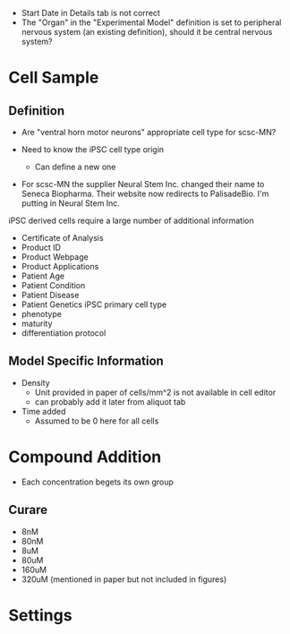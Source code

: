 - Start Date in Details tab is not correct
- The "Organ" in the "Experimental Model" definition is set to peripheral nervous system (an existing definition), should it be central nervous system?

# Cell Sample
## Definition
- Are "ventral horn motor neurons" appropriate cell type for scsc-MN?
- Need to know the iPSC cell type origin
    - Can define a new one

- For scsc-MN the supplier Neural Stem Inc. changed their name to Seneca Biopharma. Their website now redirects to PalisadeBio. I'm putting in Neural Stem Inc.

iPSC derived cells require a large number of additional information
- Certificate of Analysis
- Product ID
- Product Webpage
- Product Applications
- Patient Age
- Patient Condition
- Patient Disease
- Patient Genetics iPSC primary cell type
- phenotype
- maturity
- differentiation protocol
## Model Specific Information
- Density
    - Unit provided in paper of cells/mm^2 is not available in cell editor
    - can probably add it later from aliquot tab
- Time added
    - Assumed to be 0 here for all cells

# Compound Addition
- Each concentration begets its own group

## Curare
- 8nM
- 80nM
- 8uM
- 80uM
- 160uM
- 320uM (mentioned in paper but not included in figures)


# Settings 


